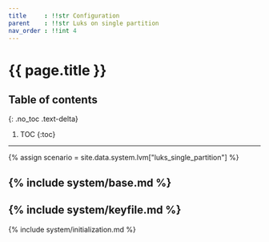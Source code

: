```yaml
---
title     : !!str Configuration
parent    : !!str Luks on single partition
nav_order : !!int 4
---
```


# {{ page.title }}

## Table of contents
{: .no_toc .text-delta}

1. TOC
{:toc}

---

{% assign scenario = site.data.system.lvm["luks_single_partition"] %}

{% include system/base.md %}
---
{% include system/keyfile.md %}
---
{% include system/initialization.md %}
